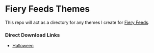# Fiery Feeds Themes

This repo will act as a directory for any themes I create for [Fiery Feeds](https://itunes.apple.com/us/app/fiery-feeds-rss-reader/id1158763303?mt=8&uo=4&at=10l8rH).

### Direct Download Links

- [Halloween](https://birchtree.nyc3.digitaloceanspaces.com/Fiery%20Halloween.fftheme)